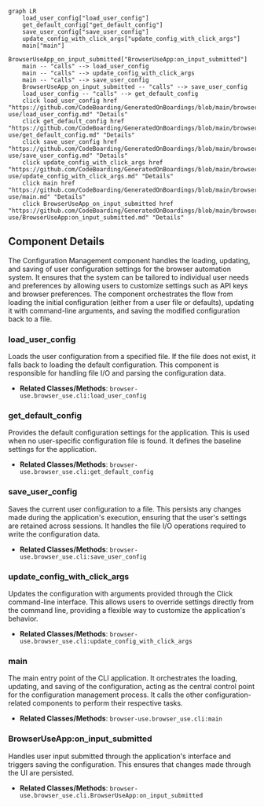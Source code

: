 ```mermaid
graph LR
    load_user_config["load_user_config"]
    get_default_config["get_default_config"]
    save_user_config["save_user_config"]
    update_config_with_click_args["update_config_with_click_args"]
    main["main"]
    BrowserUseApp_on_input_submitted["BrowserUseApp:on_input_submitted"]
    main -- "calls" --> load_user_config
    main -- "calls" --> update_config_with_click_args
    main -- "calls" --> save_user_config
    BrowserUseApp_on_input_submitted -- "calls" --> save_user_config
    load_user_config -- "calls" --> get_default_config
    click load_user_config href "https://github.com/CodeBoarding/GeneratedOnBoardings/blob/main/browser-use/load_user_config.md" "Details"
    click get_default_config href "https://github.com/CodeBoarding/GeneratedOnBoardings/blob/main/browser-use/get_default_config.md" "Details"
    click save_user_config href "https://github.com/CodeBoarding/GeneratedOnBoardings/blob/main/browser-use/save_user_config.md" "Details"
    click update_config_with_click_args href "https://github.com/CodeBoarding/GeneratedOnBoardings/blob/main/browser-use/update_config_with_click_args.md" "Details"
    click main href "https://github.com/CodeBoarding/GeneratedOnBoardings/blob/main/browser-use/main.md" "Details"
    click BrowserUseApp_on_input_submitted href "https://github.com/CodeBoarding/GeneratedOnBoardings/blob/main/browser-use/BrowserUseApp:on_input_submitted.md" "Details"
```

## Component Details

The Configuration Management component handles the loading, updating, and saving of user configuration settings for the browser automation system. It ensures that the system can be tailored to individual user needs and preferences by allowing users to customize settings such as API keys and browser preferences. The component orchestrates the flow from loading the initial configuration (either from a user file or defaults), updating it with command-line arguments, and saving the modified configuration back to a file.

### load_user_config
Loads the user configuration from a specified file. If the file does not exist, it falls back to loading the default configuration. This component is responsible for handling file I/O and parsing the configuration data.
- **Related Classes/Methods**: `browser-use.browser_use.cli:load_user_config`

### get_default_config
Provides the default configuration settings for the application. This is used when no user-specific configuration file is found. It defines the baseline settings for the application.
- **Related Classes/Methods**: `browser-use.browser_use.cli:get_default_config`

### save_user_config
Saves the current user configuration to a file. This persists any changes made during the application's execution, ensuring that the user's settings are retained across sessions. It handles the file I/O operations required to write the configuration data.
- **Related Classes/Methods**: `browser-use.browser_use.cli:save_user_config`

### update_config_with_click_args
Updates the configuration with arguments provided through the Click command-line interface. This allows users to override settings directly from the command line, providing a flexible way to customize the application's behavior.
- **Related Classes/Methods**: `browser-use.browser_use.cli:update_config_with_click_args`

### main
The main entry point of the CLI application. It orchestrates the loading, updating, and saving of the configuration, acting as the central control point for the configuration management process. It calls the other configuration-related components to perform their respective tasks.
- **Related Classes/Methods**: `browser-use.browser_use.cli:main`

### BrowserUseApp:on_input_submitted
Handles user input submitted through the application's interface and triggers saving the configuration. This ensures that changes made through the UI are persisted.
- **Related Classes/Methods**: `browser-use.browser_use.cli.BrowserUseApp:on_input_submitted`